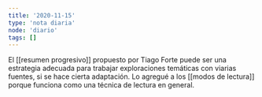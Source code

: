```yaml
---
title: '2020-11-15'
type: 'nota diaria'
node: 'diario'
tags: []
---
```


El [[resumen progresivo]] propuesto por Tiago Forte puede ser una estrategia adecuada para trabajar exploraciones temáticas con viarias fuentes, si se hace cierta adaptación. Lo agregué a los [[modos de lectura]] porque funciona como una técnica de lectura en general.

